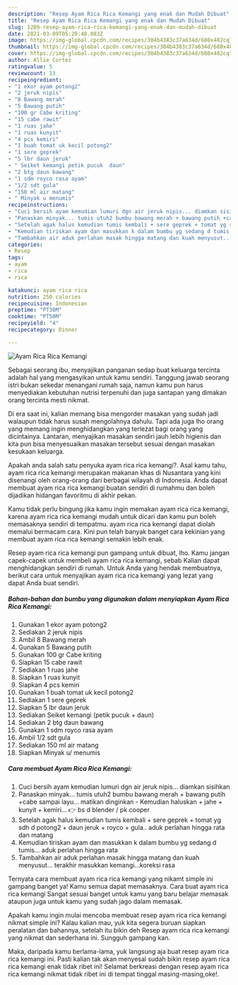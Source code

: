 ```yaml
---
description: "Resep Ayam Rica Rica Kemangi yang enak dan Mudah Dibuat"
title: "Resep Ayam Rica Rica Kemangi yang enak dan Mudah Dibuat"
slug: 1289-resep-ayam-rica-rica-kemangi-yang-enak-dan-mudah-dibuat
date: 2021-03-09T05:20:48.083Z
image: https://img-global.cpcdn.com/recipes/304b4383c37a634d/680x482cq70/ayam-rica-rica-kemangi-foto-resep-utama.jpg
thumbnail: https://img-global.cpcdn.com/recipes/304b4383c37a634d/680x482cq70/ayam-rica-rica-kemangi-foto-resep-utama.jpg
cover: https://img-global.cpcdn.com/recipes/304b4383c37a634d/680x482cq70/ayam-rica-rica-kemangi-foto-resep-utama.jpg
author: Allie Cortez
ratingvalue: 5
reviewcount: 13
recipeingredient:
- "1 ekor ayam potong2"
- "2 jeruk nipis"
- "8 Bawang merah"
- "5 Bawang putih"
- "100 gr Cabe kriting"
- "15 cabe rawit"
- "1 ruas jahe"
- "1 ruas kunyit"
- "4 pcs kemiri"
- "1 buah tomat uk kecil potong2"
- "1 sere geprek"
- "5 lbr daun jeruk"
- " Seiket kemangi petik pucuk  daun"
- "2 btg daun bawang"
- "1 sdm royco rasa ayam"
- "1/2 sdt gula"
- "150 ml air matang"
- " Minyak u menumis"
recipeinstructions:
- "Cuci bersih ayam kemudian lumuri dgn air jeruk nipis... diamkan sisihkan"
- "Panaskan minyak... tumis utuh2 bumbu bawang merah + bawang putih +cabe sampai layu... matikan dinginkan Kemudian haluskan + jahe + kunyit + kemiri... 👉 bs d blender / pk cooper"
- "Setelah agak halus kemudian tumis kembali + sere geprek + tomat yg sdh d potong2 + daun jeruk + royco + gula.. aduk perlahan hingga rata dan matang"
- "Kemudian tiriskan ayam dan masukkan k dalam bumbu yg sedang d tumis... aduk perlahan hingga rata"
- "Tambahkan air aduk perlahan masak hingga matang dan kuah menyusut... terakhir masukkan kemangi...koreksi rasa"
categories:
- Resep
tags:
- ayam
- rica
- rica

katakunci: ayam rica rica 
nutrition: 250 calories
recipecuisine: Indonesian
preptime: "PT38M"
cooktime: "PT50M"
recipeyield: "4"
recipecategory: Dinner

---
```



![Ayam Rica Rica Kemangi](https://img-global.cpcdn.com/recipes/304b4383c37a634d/680x482cq70/ayam-rica-rica-kemangi-foto-resep-utama.jpg)

Sebagai seorang ibu, menyajikan panganan sedap buat keluarga tercinta adalah hal yang mengasyikan untuk kamu sendiri. Tanggung jawab seorang istri bukan sekedar menangani rumah saja, namun kamu pun harus menyediakan kebutuhan nutrisi terpenuhi dan juga santapan yang dimakan orang tercinta mesti nikmat.

Di era  saat ini, kalian memang bisa mengorder masakan yang sudah jadi walaupun tidak harus susah mengolahnya dahulu. Tapi ada juga lho orang yang memang ingin menghidangkan yang terlezat bagi orang yang dicintainya. Lantaran, menyajikan masakan sendiri jauh lebih higienis dan kita pun bisa menyesuaikan masakan tersebut sesuai dengan masakan kesukaan keluarga. 



Apakah anda salah satu penyuka ayam rica rica kemangi?. Asal kamu tahu, ayam rica rica kemangi merupakan makanan khas di Nusantara yang kini disenangi oleh orang-orang dari berbagai wilayah di Indonesia. Anda dapat membuat ayam rica rica kemangi buatan sendiri di rumahmu dan boleh dijadikan hidangan favoritmu di akhir pekan.

Kamu tidak perlu bingung jika kamu ingin memakan ayam rica rica kemangi, karena ayam rica rica kemangi mudah untuk dicari dan kamu pun boleh memasaknya sendiri di tempatmu. ayam rica rica kemangi dapat diolah memalui bermacam cara. Kini pun telah banyak banget cara kekinian yang membuat ayam rica rica kemangi semakin lebih enak.

Resep ayam rica rica kemangi pun gampang untuk dibuat, lho. Kamu jangan capek-capek untuk membeli ayam rica rica kemangi, sebab Kalian dapat menghidangkan sendiri di rumah. Untuk Anda yang hendak membuatnya, berikut cara untuk menyajikan ayam rica rica kemangi yang lezat yang dapat Anda buat sendiri.

<!--inarticleads1-->

##### Bahan-bahan dan bumbu yang digunakan dalam menyiapkan Ayam Rica Rica Kemangi:

1. Gunakan 1 ekor ayam potong2
1. Sediakan 2 jeruk nipis
1. Ambil 8 Bawang merah
1. Gunakan 5 Bawang putih
1. Gunakan 100 gr Cabe kriting
1. Siapkan 15 cabe rawit
1. Sediakan 1 ruas jahe
1. Siapkan 1 ruas kunyit
1. Siapkan 4 pcs kemiri
1. Gunakan 1 buah tomat uk kecil potong2
1. Sediakan 1 sere geprek
1. Siapkan 5 lbr daun jeruk
1. Sediakan  Seiket kemangi (petik pucuk + daun)
1. Sediakan 2 btg daun bawang
1. Gunakan 1 sdm royco rasa ayam
1. Ambil 1/2 sdt gula
1. Sediakan 150 ml air matang
1. Siapkan  Minyak u/ menumis




<!--inarticleads2-->

##### Cara membuat Ayam Rica Rica Kemangi:

1. Cuci bersih ayam kemudian lumuri dgn air jeruk nipis... diamkan sisihkan
1. Panaskan minyak... tumis utuh2 bumbu bawang merah + bawang putih +cabe sampai layu... matikan dinginkan - Kemudian haluskan + jahe + kunyit + kemiri... 👉 bs d blender / pk cooper
1. Setelah agak halus kemudian tumis kembali + sere geprek + tomat yg sdh d potong2 + daun jeruk + royco + gula.. aduk perlahan hingga rata dan matang
1. Kemudian tiriskan ayam dan masukkan k dalam bumbu yg sedang d tumis... aduk perlahan hingga rata
1. Tambahkan air aduk perlahan masak hingga matang dan kuah menyusut... terakhir masukkan kemangi...koreksi rasa




Ternyata cara membuat ayam rica rica kemangi yang nikamt simple ini gampang banget ya! Kamu semua dapat memasaknya. Cara buat ayam rica rica kemangi Sangat sesuai banget untuk kamu yang baru belajar memasak ataupun juga untuk kamu yang sudah jago dalam memasak.

Apakah kamu ingin mulai mencoba membuat resep ayam rica rica kemangi nikmat simple ini? Kalau kalian mau, yuk kita segera buruan siapkan peralatan dan bahannya, setelah itu bikin deh Resep ayam rica rica kemangi yang nikmat dan sederhana ini. Sungguh gampang kan. 

Maka, daripada kamu berlama-lama, yuk langsung aja buat resep ayam rica rica kemangi ini. Pasti kalian tak akan menyesal sudah bikin resep ayam rica rica kemangi enak tidak ribet ini! Selamat berkreasi dengan resep ayam rica rica kemangi nikmat tidak ribet ini di tempat tinggal masing-masing,oke!.

